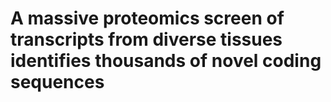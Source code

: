 # A massive proteomics screen of transcripts from diverse tissues identifies thousands of novel coding sequences

